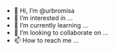 - 👋 Hi, I’m @urbromisa
- 👀 I’m interested in ...
- 🌱 I’m currently learning ...
- 💞️ I’m looking to collaborate on ...
- 📫 How to reach me ...

<!---
urbromisa/urbromisa is a ✨ special ✨ repository because its `README.md` (this file) appears on your GitHub profile.
You can click the Preview link to take a look at your changes.
--->
